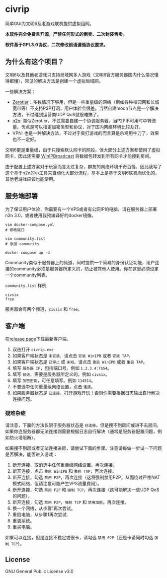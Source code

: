 # civrip
简单GUI为文明6及老游戏联机提供虚拟组网。

**本软件完全免费且开源，严禁任何形式的倒卖、二次封装售卖。**

**软件基于GPL3.0协议，二次修改前请遵循协议要求。**

## 为什么有这个项目？
文明6以及其他老游戏只支持局域网多人游戏（文明6官方服务器国内什么情况懂得都懂），常见的解决方法是创建一个虚拟局域网。

一些解决方案：
- [Zerotier](https://www.zerotier.com/)：多数情况下够用，但是一些重量级的网络（例如各种校园网和长城宽带等）不支持P2P打洞，用户体验会很差。当然自建moon节点是一个解决方法，不过碰到运营商UDP QoS就很难搞了。
- [n2n](https://github.com/ntop/n2n): 类似Zerotier，不过需要自建一个协调服务器，当P2P不可用时中转流量。优点是可以指定加密类型和协议，对于国内网络环境比较友好。
- VPN: 也是一种解决方法，不过对于臭打游戏的而言算是杀鸡用牛刀了，效果也不一定好。

文明6更是重量级，由于只搜索默认网卡的网段，但大部分上述方案都使用了虚拟网卡，因此还需要 [WinIPBroadcast](https://github.com/dechamps/WinIPBroadcast) 将数据包转发到所有网卡才能搜到房间。

由于配置上述方案对于玩家而言太过复杂，群友的网络环境千奇百怪，因此我写了这个基于n2n的小工具来自动化大部分流程，基本上是基于文明6联机而优化的，其他老游戏应该也能使用。

## 服务端部署
为了保证用户体验，你需要有一个VPS或者有公网IP的电脑。请在服务器上部署n2n 3.0，或者使用我预编译好的docker镜像。

```
vim docker-compose.yml
# 修改端口

vim community.list
# 添加 community

docker compose up -d
```

Community类似于服务器上的频道，同时提供一个简易的身份认证功能，用户连接的community必须是服务器所定义的，防止被其他人使用。你在这里必须设定一个community列表。

`community.list` 样例
```
civsix
free
```
服务器会有两个频道，`civsix` 和 `free`。

## 客户端
在[release page](https://github.com/MXWXZ/civrip/releases)下载最新客户端。

1. 双击打开 `civrip.exe`
2. 如果客户端状态是 `未安装`，请点击 `安装 WinIPB` 或者 `安装 TAP`。
3. 如果客户端状态是 `已停止` 或 `未知`，请点击 `重启 WinIPB` 或者 `重启 TAP`。
4. 填写 `服务器 IP`，包括端口号。例如 `1.2.3.4:7654`。
5. 填写 `频道`，需要是服务器所定义的。例如 `civsix`。
6. 填写 `加密密钥`，可任意填写。例如 `114514`。
7. 不要选中任何重量级网络设置，点击 `连接`。
8. 如果服务器状态是 `已连接`，打开游戏开玩！否则你需要根据日志输出自行解决连接问题。

### 疑难杂症
请注意，下面的方法仅限于服务器状态是 `已连接`，但是搜不到房间或进不去房间，如果你连服务器都无法连接则需要根据日志自行解决（通常是服务器配置问题，例如防火墙阻断）。

如果搜不到房或者无法连接进房，请尝试下面的步骤。注意请每做一步试一下问题是否解决，能否进入游戏：

1. 断开连接，取消选中任何重量级网络设置，再次连接。
2. 断开连接，点击 `重启 WinIPB` 和 `重启 TAP`，再次连接。
3. 断开连接，勾选 `禁用 P2P`，再次连接（这将强制禁用P2P，从而绕过严格NAT模式网络，但请注意可能产生VPS流量费用）。
4. 断开连接，勾选 `禁用 P2P` 和 `强制 TCP`，再次连接（这可能解决一些UDP QoS的问题）。
5. 断开连接，勾选 `禁用 P2P`，`强制 TCP` 和 `禁用加密`，再次连接。
6. 换一个网络，从步骤1再次尝试。
7. 重启电脑，从步骤1再次尝试.
8. 重装系统。
9. 重买电脑。

如果可以连接，但是连接不稳定或很卡，请勾选 `禁用 P2P`（还是卡请同时勾选 `强制 TCP`）。

## License
GNU General Public License v3.0